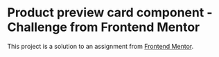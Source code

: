# Product preview card component - Challenge from Frontend Mentor
This project is a solution to an assignment from [Frontend Mentor](https://www.frontendmentor.io/challenges/product-preview-card-component-GO7UmttRfa).
